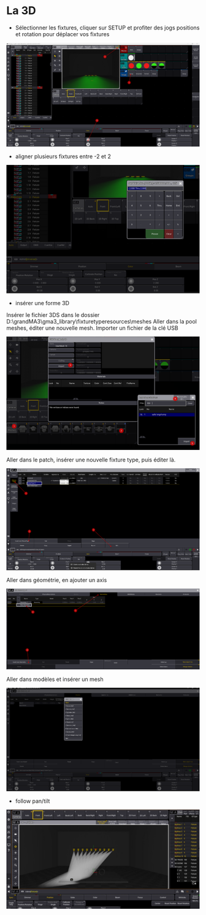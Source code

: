 # La 3D

* Sélectionner les fixtures, cliquer sur SETUP et profiter des jogs positions et rotation pour déplacer vos fixtures

![Alt text](images/2023-03-22_21h14_27.png)

* aligner plusieurs fixtures entre -2 et 2

![Alt text](images/2023-03-22_21h17_19.png)

* insérer une forme 3D

Insérer le fichier 3DS dans le dossier 
D:\grandMA3\gma3_library\fixturetyperesources\meshes
Aller dans la pool meshes, éditer une nouvelle mesh.
Importer un fichier de la clé USB

![Alt text](images/2023-03-22_21h25_38.png)

Aller dans le patch, insérer une nouvelle fixture type, puis éditer là.

![Alt text](images/2023-03-22_21h18_46.png)

Aller dans géométrie, en ajouter un axis

![Alt text](images/2023-03-22_21h20_03.png)

Aller dans modèles et insérer un mesh

![Alt text](images/2023-03-22_21h29_10.png)

* follow pan/tilt

![Alt text](images/2023-03-25_10h34_16.png)

